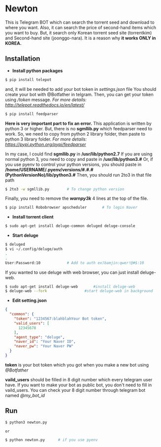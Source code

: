 # Newton

This is Telegram BOT which can search the torrent seed and download to where you want.
Also, it can search the price of second-hand items which you want to buy.
But, it search only Korean torrent seed site (torrentkim) and Second-hand site (joonggo-nara).
It is a reason why **it works ONLY in KOREA.**

## Installation

- **Install python packages**
```bash
$ pip install telepot
```
 and, it will be needed to add your bot token in *settings.json* file
 You should create your bot with @Botfather in telgram.
 Then, you can get your token using  */token*  message.
 *For more details: http://telepot.readthedocs.io/en/latest/*

```bash
$ pip install feedparser
```
**Here is very important part to fix an error.**
This application is written by python 3 or higher.
But, there is no **sgmllib.py** which feedparser need to work.
So, we need to copy from python 2 library folder, then paste to python 3 library folder.
*For more details: https://pypi.python.org/pypi/feedparser*

In my case, I could find **sgmllib.py** in **/usr/lib/python2.7**
If you are using normal python 3, you need to copy and paste in **/usr/lib/python3.#**
Or, if you use pyenv to control your python versions, you should paste in
**/home/USERNAME/.pyenv/versions/#.#.#(PythonVersionNo)/lib/python3.#**
Then, you should run 2to3 in that file path
```bash
$ 2to3 -w sgmllib.py		# To change python version
```
Finally, you need to remove the ***warnpy3k*** 4 lines at the top of the file.

```bash
$ pip install Robobrowser apscheduler		# To login Naver
```

- **Install torrent client**
```bash
$ sudo apt-get install deluge-common deluged deluge-console
```

- **Start deluge**
```bash
$ deluged
$ vi ~/.config/deluge/auth
.
.
User:Password:10			# Add to auth ex)bamjin:qwer!@#$:10
```

If you wanted to use deluge with web browser, you can just install deluge-web.
```bash
$ sudo apt-get install deluge-web		#install deluge-web
$ deluge-web --fork					#start deluge-web in background
```

 - **Edit setting.json**
```json
{
  "common": {
    "token": "1234567:blahblahYour Bot token",
    "valid_users": [
      12345678
    ],
    "agent_type": "deluge",
    "naver_id": "Your Naver ID",
    "naver_pw": "Your Naver PW"
  }
}
```
**token** is your bot token which you got when you make a new bot using *@Botfather*

**vaild_users** should be filled in 8 digit number which every telegram user have.
If you want to make your bot as public bot, you don't need to fill in vaild_users.
You can check your 8 digit number through telegram bot named *@my_bot_id*

## Run
```bash
$ python3 newton.py

or

$ python newton.py 		# if you use pyenv
```
